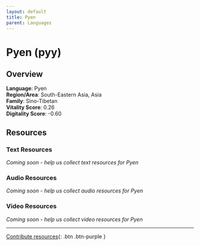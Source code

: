 ```yaml
---
layout: default
title: Pyen
parent: Languages
---
```


# Pyen (pyy)

## Overview

**Language**: Pyen  
**Region/Area**: South-Eastern Asia, Asia  
**Family**: Sino-Tibetan  
**Vitality Score**: 0.26  
**Digitality Score**: -0.60  

## Resources

### Text Resources
*Coming soon - help us collect text resources for Pyen*

### Audio Resources
*Coming soon - help us collect audio resources for Pyen*

### Video Resources
*Coming soon - help us collect video resources for Pyen*

---

[Contribute resources](https://fairtrain.github.io/){: .btn .btn-purple }
